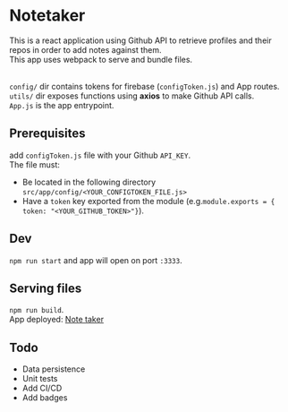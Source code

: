 # Notetaker

This is a react application using Github API to retrieve profiles and their repos in order to add notes against them.</br>
This app uses webpack to serve and bundle files.</br></br>

`config/` dir contains tokens for firebase (`configToken.js`) and App routes.</br>
`utils/` dir exposes functions using <b>axios</b> to make Github API calls.</br>
`App.js` is the app entrypoint.



## Prerequisites

add `configToken.js` file with your Github `API_KEY`.</br>
The file must:
- Be located in the following directory `src/app/config/<YOUR_CONFIGTOKEN_FILE.js>`
- Have a `token` key exported from the module (e.g.`module.exports = { token: "<YOUR_GITHUB_TOKEN>"}`).


## Dev

`npm run start` and app will open on port `:3333`.


## Serving files

`npm run build`.</br>
App deployed: [Note taker](http://note-taker.surge.sh/)


## Todo

- Data persistence
- Unit tests
- Add CI/CD
- Add badges

